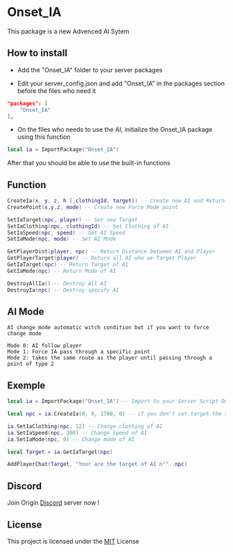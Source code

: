 # Onset_IA
This package is a new Advenced AI Sytem

## How to install
- Add the "Onset_IA" folder to your server packages 

- Edit your server_config.json and add "Onset_IA" in the packages section before the files who need it

```json
"packages": [
	"Onset_IA"
],
```
- On the files who needs to use the AI, initialize the Onset_IA package using this function  
```lua
local ia = ImportPackage("Onset_IA")
```
After that you should be able to use the built-in functions

## Function
```lua
CreateIa(x, y, z, h [,clothingId, target]) -- Create new AI and Return npc Id
CreatePoint(x,y,z, mode) -- Create new Force Mode point

SetIaTarget(npc, player) -- Set new Target
SetIaClothing(npc, clothingId) -- Set Clothing of AI
SetIaSpeed(npc, speed) -- Set AI Speed
SetIaMode(npc, mode) -- Set AI Mode

GetPlayerDist(player, npc) -- Return Distance between AI and Player
GetPlayerTarget(player) -- Return all AI who we Target Player
GetIaTarget(npc) -- Return Target of AI
GetIaMode(npc) -- Return Mode of AI

DestroyAllIa() -- Destroy All AI
DestroyIa(npc) -- Destroy specify AI
```

## AI Mode
```
AI change mode automatic witch condition but if you want to force change mode

Mode 0: AI follow player
Mode 1: Force IA pass through a specific point
Mode 2: takes the same route as the player until passing through a point of type 2
```

## Exemple
```lua
local ia = ImportPackage("Onset_IA") -- Import to your Server Script Onset_IA

local npc = ia.CreateIa(0, 0, 1700, 0) -- if you don't set target the script the script will find it

ia.SetIaClothing(npc, 12) -- Change clothing of AI
ia.SetIaSpeed(npc, 300) -- Change Speed of AI
ia.SetIaMode(npc, 0) -- Change mode of AI

local Target = ia.GetIaTarget(npc)

AddPlayerChat(Target, "Your are the target of AI n°"..npc)
```

## Discord
Join Origin [Discord](https://discord.gg/MDEwtKr) server now !

## License
This project is licensed under the [MIT](https://choosealicense.com/licenses/mit/) License
